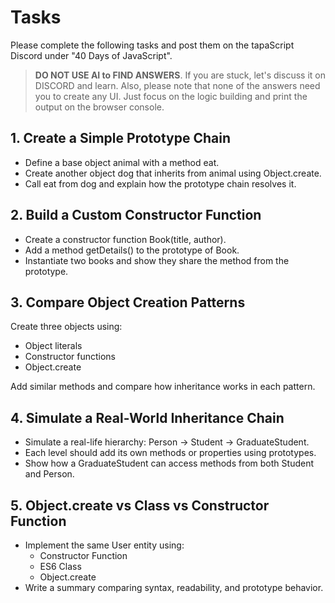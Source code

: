 # Tasks

Please complete the following tasks and post them on the tapaScript Discord under "40 Days of JavaScript".

> **DO NOT USE AI to FIND ANSWERS**. If you are stuck, let's discuss it on DISCORD and learn. Also, please note that none of the answers need you to create any UI. Just focus on the logic building and print the output on the browser console.

## 1. Create a Simple Prototype Chain

- Define a base object animal with a method eat.
- Create another object dog that inherits from animal using Object.create.
- Call eat from dog and explain how the prototype chain resolves it.

## 2. Build a Custom Constructor Function

- Create a constructor function Book(title, author).
- Add a method getDetails() to the prototype of Book.
- Instantiate two books and show they share the method from the prototype.

## 3. Compare Object Creation Patterns

Create three objects using:

- Object literals
- Constructor functions
- Object.create

Add similar methods and compare how inheritance works in each pattern.

## 4. Simulate a Real-World Inheritance Chain

- Simulate a real-life hierarchy: Person → Student → GraduateStudent.
- Each level should add its own methods or properties using prototypes.
- Show how a GraduateStudent can access methods from both Student and Person.

## 5. Object.create vs Class vs Constructor Function

- Implement the same User entity using:
  - Constructor Function
  - ES6 Class
  - Object.create
- Write a summary comparing syntax, readability, and prototype behavior.